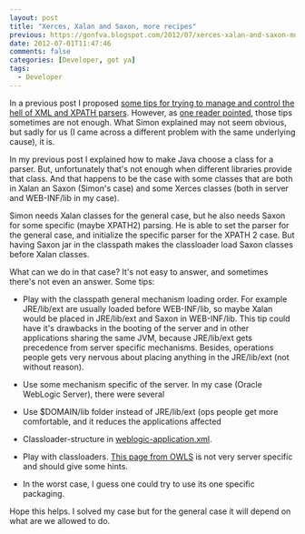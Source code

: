 ```yaml
---
layout: post
title: "Xerces, Xalan and Saxon, more recipes"
previous: https://gonfva.blogspot.com/2012/07/xerces-xalan-and-saxon-more-recipes.html
date: 2012-07-01T11:47:46
comments: false
categories: [Developer, got ya]
tags:
  - Developer
---
```


In a previous post I proposed [some tips for trying to manage and control the hell of XML and XPATH parsers](https://gonfva.blogspot.com/2012/01/xerces-and-xalan-recipes-for-win.html). However, as [one reader pointed](https://gonfva.blogspot.com/2012/01/xerces-and-xalan-recipes-for-win.html?showComment=1340120517700#c9002637107572975490), those tips sometimes are not enough. What Simon explained may not seem obvious, but sadly for us (I came across a different problem with the same underlying cause), it is.

In my previous post I explained how to make Java choose a class for a parser. But, unfortunately that's not enough when different libraries provide that class. And that happens to be the case with some classes that are both in Xalan an Saxon (Simon's case) and some Xerces classes (both in server and WEB-INF/lib in my case).

Simon needs Xalan classes for the general case, but he also needs Saxon for some specific (maybe XPATH2) parsing. He is able to set the parser for the general case, and initialize the specific parser for the XPATH 2 case. But having Saxon jar in the classpath makes the classloader load Saxon classes before  Xalan classes.

What can we do in that case? It's not easy to answer, and sometimes there's not even an answer. Some tips:

+ Play with the classpath general mechanism loading order. For example JRE/lib/ext are usually loaded before WEB-INF/lib, so maybe Xalan would be placed in JRE/lib/ext and Saxon in WEB-INF/lib. This tip could have it's drawbacks in the booting of the server and in other applications sharing the same JVM, because JRE/lib/ext gets precedence from server specific mechanisms. Besides, operations people gets very nervous about placing anything in the JRE/lib/ext (not without reason).

+ Use some mechanism specific of the server. In my case (Oracle WebLogic Server), there were several

+ Use $DOMAIN/lib folder instead of JRE/lib/ext (ops people get more comfortable, and it reduces the applications affected

+ Classloader-structure in [weblogic-application.xml](http://weblogic-application.xml/).


+ Play with classloaders. [This page from OWLS](http://docs.oracle.com/cd/E15051_01/wls/docs103/programming/classloading.html) is not very server specific and should give some hints.

+ In the worst case, I guess one could try to use its one specific packaging.


Hope this helps. I solved my case but for the general case it will depend on what are we allowed to do.
